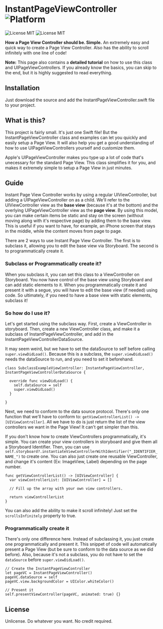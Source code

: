 # InstantPageViewController ![Platform](https://img.shields.io/badge/platform-ios-orange.svg)
![License MIT](https://img.shields.io/badge/license-Unlicense-blue.svg)
![License MIT](https://img.shields.io/badge/build-passing-brightgreen.svg)

**How a Page View Controller should be. Simple.**
An extremely easy and quick way to create a Page View Controller. Also has the ability to scroll infinitely with one line of code!

**Note:** This page also contains a **detailed tutorial** on how to use this class and UIPageViewControllers. If you already know the basics, you can skip to the end, but it is highly suggested to read everything.

## Installation
Just download the source and add the InstantPageViewController.swift file to your project.

## What is this?
This project is fairly small. It's just one Swift file! But the InstantPageViewController class and examples can let you quickly and easily setup a Page View. It will also help you get a good understanding of how to use UIPageViewControllers yourself and customize them.

Apple's UIPageViewController makes you type up a lot of code that's unecessary for the standard Page View. This class simplifies it for you, and makes it extremely simple to setup a Page View in just minutes.

## Guide

Instant Page View Controller works by using a regular UIViewController, but adding a UIPageViewController on as a child. We'll refer to the UIViewController view as the **base view** (because it's at the bottom) and the overlying UIPageViewController view as the **page view**. By using this model, you can make certain items be static and stay on the screen (without moving along with it's respective page) by adding them to the base view. This is useful if you want to have, for example, an iPhone screen that stays in the middle, while the content moves from page to page.

There are 2 ways to use Instant Page View Controller. The first is to subclass it, allowing you to edit the base view via Storyboard. The second is to programmatically create it.

### Subclass or Programmatically create it?

When you subclass it, you can set this class to a ViewController on Storyboard. You now have control of the base view using Storyboard and can add static elements to it. When you programmatically create it and present it with a segue, you will have to edit the base view (if needed) using code. So ultimately, if you need to have a base view with static elements, subclass it!

### So how do I use it?

Let's get started using the subclass way. First, create a ViewController in storyboard. Then, create a new ViewController class, and make it a subclass of InstantPageViewController, and add in the InstantPageViewControllerDataSource.

It may seem weird, but we have to set the dataSource to self before calling ```super.viewDidLoad()```. Because this is a subclass, the ```super.viewDidLoad()``` needs the dataSource to run, and you need to set it beforehand.

```
class SubclassExampleViewController: InstantePageViewController, InstantPageViewControllerDataSource {

  override func viewDidLoad() {
    self.dataSource = self
    super.viewDidLoad()
  }
  
}
```

Next, we need to conform to the data source protocol. There's only one function that we'll have to conform to: ```getViewControllerList() -> [UIViewController]```. All we have to do is just return the list of the view controllers we want in the Page View! It can't get simpler than this.

If you don't know how to create ViewControllers programmatically, it's simple. You can create your view controllers in storyboard and give them all a Storyboard Identifier. Then, you can use ```self.storyboard?.instantiateViewControllerWithIdentifier("_IDENTIFIER_NAME_")``` to create one. You can also just create one reusable ViewController, and change it's content (Ex: ImageView, Label) depending on the page number.

```
func getViewControllerList() -> [UIViewController] {
  var viewControllerList: [UIViewController] = []
  
  // Fill up the array with your own view controllers.
  
  return viewControllerList
}
```

You can also add the ability to make it scroll infinitely! Just set the `scrollsInfinitely` property to true.

### Programmatically create it

There's only one difference here. Instead of subclassing it, you just create one programmatically and present it. This snippet of code will automatically present a Page View (but be sure to conform to the data source as we did before). Also, because it's not a subclass, you do not have to set the ```dataSource``` before ```super.viewDidLoad()```.

```
// Create the InstantPageViewController
let pageVC = InstantPageViewController()
pageVC.dataSource = self
pageVC.view.backgroundColor = UIColor.whiteColor()

// Present it
self.presentViewController(pageVC, animated: true) {}
```
## License
Unlicense. Do whatever you want. No credit required.  
